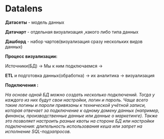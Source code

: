 # Datalens

**Датасеты** - модель данных

**Датачарт** - отдельная визуализация ,какого либо типа данных

**Дашборд** - набор чартов(визуализация сразу нескольких видов данных)

**Процесс визуализации:**

Источники(БД) → Мы к ним подключаемся →

**ETL** и подготовка данных(обработка) → их аналитика → визуализация

**Подключения :**

*На основе одной БД можно создать несколько подключений. Тогда у каждого из них будут свои настройки, логин и пароль. Чаще всего такие логины и пароли привязаны к технической учётной записи, которая отвечает за подключение к одному домену данных (например, финансы, производственные данные или данные о маркетинге). Также это позволяет настроить разные квоты на стороне БД или настройки подключения: длительность использования кеша или запрет на исполнение SQL-подзапросов.*
